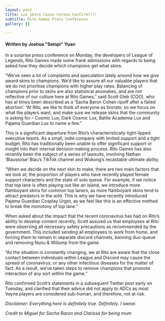 ```yaml
---
layout: post
title: Lux Skins Cause Corona Confirm?!?!
subtitle: Rito Games Press Conference
gallery: []

---
```

#### Written by Joshua "Sempi" Yuan

In a surprise press conference on Monday, the developers of League of Legends, Rito Games made some frank admissions with regards to being asked how they decide which champions get what skins.

“We’ve seen a lot of complaints and speculation lately around how we give award skins to champions. We’d like to assure all our valuable players that we do not prioritise champions with higher play rates. Balancing of champions prior to skins are also statistical anomalies, and are not reflective of our culture here at Rito Games,” said Scott Gleb (COO), who has at times been described as a ‘Sacha Baron Cohen ripoff after a failed abortion’. “At Rito, we like to think of everyone as brorats; so we focus on what the players want, and make sure we release skins that the community is asking for – Cosmic Lux, Dark Cosmic Lux, Battle Academia Lux and Pajama Guardian Lux to name a few.”

This is a significant departure from Rito’s characteristically tight-lipped executive teams. As a small, indie company with limited support and a tight budget, Rito has traditionally been unable to offer significant support or insight into their internal decision making process. Rito Games has also recently been the subject of a series of lawsuits, involving Nathan ‘Blaustoise’ Blau’s TikTok channel and Wukong’s recastable ultimate ability.

“When we decide on the next skin to make, there are two main factors that we look at; the proportion of players who have recently played female support characters and the state of solo queue. For example, if we notice that top lane is often playing out like an island, we introduce more flamboyant skins for common top laners, as more flamboyant skins tend to attract predators in the wild. This is why we have recently introduced Pajama Guardian Cosplay Urgot, as we feel like this is an effective method to break the monotony of top lane.”

When asked about the impact that the recent coronavirus has had on Rito’s ability to develop content recently, Scott assured us that employees at Rito were observing all necessary safety precautions as recommended by the government. This included sending all employees to work from home, and forcing them to remain in separate discord channels, banning duo-queue and removing Nunu & Willump from the game.

“As the situation is constantly changing, we at Rito are aware that the close contact between individuals within League and Discord may cause the spread of coronavirus, or any other infectious diseases for the matter of fact. As a result, we’ve taken steps to remove champions that promote interaction of any sort within the game.”

Rito confirmed Scott’s statements in a subsequent Twitter post early on Tuesday, and clarified that their advice did not apply to ADCs as most Vayne players are considered sub-human, and therefore, not at risk.

_Disclaimer: Everything here is definitely true. Definitely. I swear._ 

_Credit to Miguel for Sacha Baron and Clarissa for being mum_